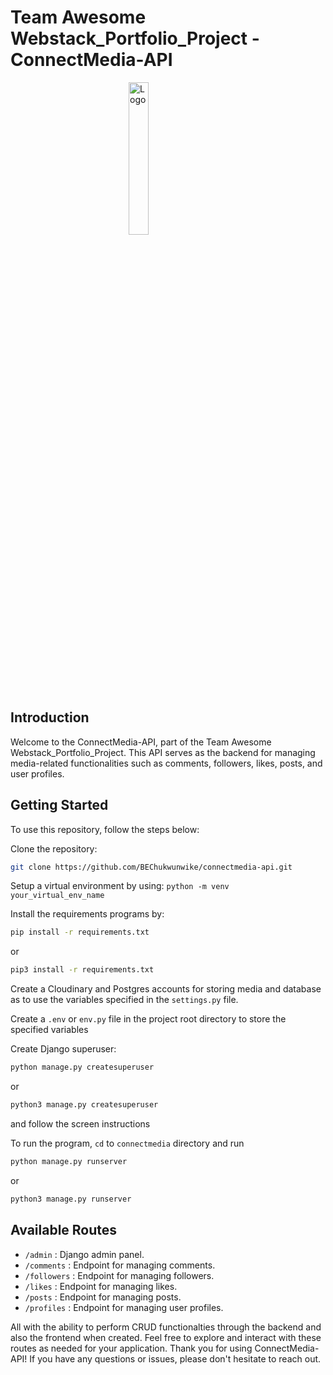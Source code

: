 # Team Awesome Webstack_Portfolio_Project - ConnectMedia-API

<img src="https://i.imgur.com/MvgPiT3.jpeg" alt="Logo" width="25%" style="display: block; margin: auto;">

## Introduction

Welcome to the ConnectMedia-API, part of the Team Awesome Webstack_Portfolio_Project. This API serves as the backend for managing media-related functionalities such as comments, followers, likes, posts, and user profiles.

## Getting Started

To use this repository, follow the steps below:

Clone the repository:

```bash
git clone https://github.com/BEChukwunwike/connectmedia-api.git
```

Setup a virtual environment by using: `python -m venv your_virtual_env_name`

Install the requirements programs by:

```bash
pip install -r requirements.txt
```

or

```bash
pip3 install -r requirements.txt
```

Create a Cloudinary and Postgres accounts for storing media and database as to use the variables specified in the `settings.py` file.

Create a `.env` or `env.py` file in the project root directory to store the specified variables

Create Django superuser:

```bash
python manage.py createsuperuser
```

or

```bash
python3 manage.py createsuperuser
```

and follow the screen instructions

To run the program, `cd` to `connectmedia` directory and run

```bash
python manage.py runserver
```

or

```bash
python3 manage.py runserver
```

## Available Routes
* `/admin` : Django admin panel.
* `/comments` : Endpoint for managing comments.
* `/followers` : Endpoint for managing followers.
* `/likes` : Endpoint for managing likes.
* `/posts` : Endpoint for managing posts.
* `/profiles` : Endpoint for managing user profiles.

All with the ability to perform CRUD functionalties through the backend and also the frontend when created.
Feel free to explore and interact with these routes as needed for your application.
Thank you for using ConnectMedia-API! If you have any questions or issues, please don't hesitate to reach out.
